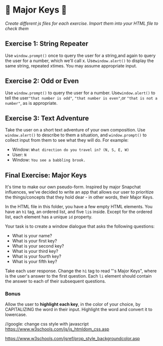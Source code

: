 # 🔑 Major Keys 🔑

_Create different js files for each exercise. Import them into your HTML file to check them_

## Exercise 1: String Repeater

Use​ `​window.prompt()​​` ​once​ ​to​ ​query​ ​the​ ​user​ ​for​ ​a​ ​string,​ and​ ​again​ ​to​ ​query​ ​the​ ​user for​ ​a​ ​number,​ which we'll call x.​ Use​ ​`​window.alert()​​` ​to​ ​display​ ​the​ ​same​ ​string,​ repeated​ ​x​ ​times.​ ​You​ ​may assume​ ​appropriate​ ​input.​

## Exercise 2: Odd or Even

Use​ `​window.prompt()​​` ​to​ ​query​ ​the user​ ​for​ ​a​ number.​ ​Use​ ​`​window.alert()​​` ​to​ ​tell​ ​the​ user​ `"that​ ​number​ ​is​ ​odd"`,​ `​"that​ ​number​ ​is even"`,​ ​or​ ​`"that​ ​is​ ​not​ ​a​ ​number"`,​ ​as​ ​is​ appropriate.

## Exercise 3: Text Adventure

Take the user on a short text adventure of your own composition. Use `window.alert()` to describe to them a situation, and `window.prompt()` to collect input from them to see what they will do. For example:

- Window: `What direction do you travel in? (N, S, E, W)`
- User: `N`
- Window: `You see a babbling brook.`

## Final Exercise: Major Keys

It's time to make our own pseudo-form. Inspired by major Snapchat influences, we've decided to write an app that allows our user to prioritize the things/concepts that they hold dear - in other words, their Major Keys.

In the HTML file in this folder, you have a few empty HTML elements. You have an `h1` tag, an ordered list, and five `li`s inside. Except for the ordered list, each element has a unique `id` property.

Your task is to create a window dialogue that asks the following questions:

- What is your name?
- What is your first key?
- What is your second key?
- What is your third key?
- What is your fourth key?
- What is your fifth key?

Take each user response. Change the `h1` tag to read "<name>'s Major Keys", where <name> is the user's answer to the first question. Each `li` element should contain the answer to each of their subsequent questions.

### Bonus

Allow the user to **highlight each key**, in the color of your choice, by CAPITALIZING the word in their input. Highlight the word and convert it to lowercase.

//google:
change css style with javascript
https://www.w3schools.com/js/js_htmldom_css.asp

https://www.w3schools.com/jsref/prop_style_backgroundcolor.asp
